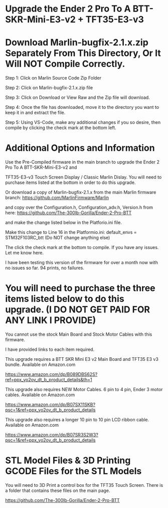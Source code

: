 # Upgrade the Ender 2 Pro To A BTT-SKR-Mini-E3-v2 + TFT35-E3-v3
# Download Marlin-bugfix-2.1.x.zip Separately From This Directory, Or It Will NOT Compile Correctly.
Step 1: Click on Marlin Source Code Zip Folder

Step 2: Click on Marlin-bugfix-2.1.x.zip file

Step 3: Click on Download or View Raw and the Zip file will download.

Step 4: Once the file has downloaded, move it to the directory you want to keep it in
and extract the file.

Step 5: Using VS-Code, make any additional changes if you so desire, then compile by clicking the check mark at the bottom left. 

# Additional Options and Information

Use the Pre-Compiled firmware in the main branch to upgrade the Ender 2 Pro To A BTT-SKR-Mini-E3-v2 and 

TFT35-E3-v3 Touch Screen Display / Classic Marlin Dislay. You will need to purchase items listed at the bottom in order to do this upgrade.

Or download a copy of Marlin-bugfix-2.1.x from the main Marlin firmware branch: https://github.com/MarlinFirmware/Marlin

and copy over the Configuration.h, Configuration_adv.h, Version.h from here: 
https://github.com/The-300lb-Gorilla/Ender-2-Pro-BTT

and make the change listed below in the Platforio.ini file.

Make this change to Line 16 in the Platformio.ini: default_envs = STM32F103RC_btt (Do NOT change anything else)

The click the check mark at the bottom to compile. If you have any issues. Let me know here. 

I have been testing this version of the firmware for over a month now with no issues so far. 94 prints, no failures.

# You will need to purchase the three items listed below to do this upgrade. (I DO NOT GET PAID FOR ANY LINK I PROVIDE)

You cannot use the stock Main Board and Stock Motor Cables with this firmware.

I have provided links to each item required. 

This upgrade requires a BTT SKR Mini E3 v2 Main Board and TFT35 E3 v3 bundle. Available on Amazon.com

https://www.amazon.com/dp/B089DBS62S?ref=ppx_yo2ov_dt_b_product_details&th=1

This upgrade also requires NEW Motor Cables. 6 pin to 4 pin, Ender 3 motor cables. Available on Amazon.com

https://www.amazon.com/dp/B07SX11SKB?psc=1&ref=ppx_yo2ov_dt_b_product_details

This upgrade also requires a longer 10 pin to 10 pin LCD ribbon cable. Available on Amazon.com

https://www.amazon.com/dp/B07SR3S2W3?psc=1&ref=ppx_yo2ov_dt_b_product_details

# STL Model Files & 3D Printing GCODE Files for the STL Models

You will need to 3D Print a control box for the TFT35 Touch Screen. There is a folder that contains these files on the main page.

https://github.com/The-300lb-Gorilla/Ender-2-Pro-BTT
